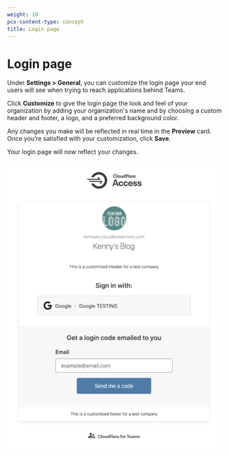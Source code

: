 ```yaml
---
weight: 10
pcx-content-type: concept
title: Login page
---
```


# Login page

Under **Settings > General**, you can customize the login page your end users will see when trying to reach applications behind Teams.

Click **Customize** to give the login page the look and feel of your organization by adding your organization's name and by choosing a custom header and footer, a logo, and a preferred background color.

Any changes you make will be reflected in real time in the **Preview** card. Once you’re satisfied with your customization, click **Save**.

Your login page will now reflect your changes.

![Customized Login](../static/documentation/identity/devices/customized-login.png)
